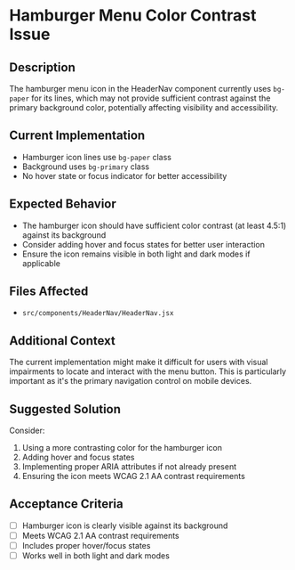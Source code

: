 # Hamburger Menu Color Contrast Issue

## Description
The hamburger menu icon in the HeaderNav component currently uses `bg-paper` for its lines, which may not provide sufficient contrast against the primary background color, potentially affecting visibility and accessibility.

## Current Implementation
- Hamburger icon lines use `bg-paper` class
- Background uses `bg-primary` class
- No hover state or focus indicator for better accessibility

## Expected Behavior
- The hamburger icon should have sufficient color contrast (at least 4.5:1) against its background
- Consider adding hover and focus states for better user interaction
- Ensure the icon remains visible in both light and dark modes if applicable

## Files Affected
- `src/components/HeaderNav/HeaderNav.jsx`

## Additional Context
The current implementation might make it difficult for users with visual impairments to locate and interact with the menu button. This is particularly important as it's the primary navigation control on mobile devices.

## Suggested Solution
Consider:
1. Using a more contrasting color for the hamburger icon
2. Adding hover and focus states
3. Implementing proper ARIA attributes if not already present
4. Ensuring the icon meets WCAG 2.1 AA contrast requirements

## Acceptance Criteria
- [ ] Hamburger icon is clearly visible against its background
- [ ] Meets WCAG 2.1 AA contrast requirements
- [ ] Includes proper hover/focus states
- [ ] Works well in both light and dark modes
